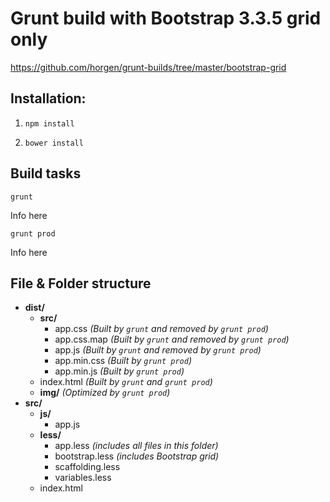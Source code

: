 # Grunt build with Bootstrap 3.3.5 grid only
https://github.com/horgen/grunt-builds/tree/master/bootstrap-grid

## Installation:

1. `npm install`

2. `bower install`

## Build tasks

`grunt`

Info here

`grunt prod`

Info here

## File & Folder structure

* **dist/**
    * **src/**
        * app.css *(Built by `grunt` and removed by `grunt prod`)*
        * app.css.map *(Built by `grunt` and removed by `grunt prod`)*
        * app.js *(Built by `grunt` and removed by `grunt prod`)*
        * app.min.css *(Built by `grunt prod`)*
        * app.min.js *(Built by `grunt prod`)*
    * index.html *(Built by `grunt` and `grunt prod`)*
    * **img/** *(Optimized by `grunt prod`)*
* **src/**
    * **js/**
        * app.js
    * **less/**
        * app.less *(includes all files in this folder)*
        * bootstrap.less *(includes Bootstrap grid)*
        * scaffolding.less
        * variables.less
    * index.html